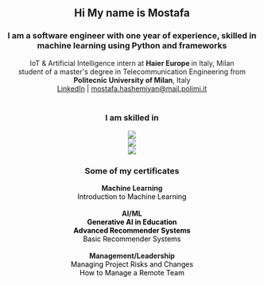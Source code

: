 <!-- Intro -->
<div align="center">
  <h2>Hi My name is <b>Mostafa</b></h2>
  <h3>I am a software engineer with one year of experience, skilled in machine learning using Python and frameworks</h3>
  <div>IoT & Artificial Intelligence  intern at <strong>Haier Europe </strong> in Italy, Milan</div>
  <div>student of a master's degree in Telecommunication Engineering from <strong>Politecnic University of Milan</strong>, Italy</div>
  <div>
    <a href="https://www.linkedin.com/in/mostafa-hashemiyan-6182a1182/">LinkedIn</a> | 
    <a href="mailto:mostafa.hashemiyan@mail.polimi.it">mostafa.hashemiyan@mail.polimi.it</a>
  </div>
</div>
<br>
<!-- Skill Icons -->
<!-- https://github.com/LelouchFR/skill-icons -->
<h3 align="center"> I am skilled in </h3>
<p align="center">
  <a href="https://go-skill-icons.vercel.app">  
    <img src="https://go-skill-icons.vercel.app/api/icons?i=linux,matplotlib,javascript,keras&theme=light" /><br>
    <img src="https://go-skill-icons.vercel.app/api/icons?i=tensorflow,pytorch,python&theme=light" /><br>
    <img src="https://go-skill-icons.vercel.app/api/icons?i=sklearn,pandas,numpy,scipy&theme=light" /><br>
<!--     <img src="https://go-skill-icons.vercel.app/api/icons?i=git,py,cpp,vmwareworkstation,docker,aws,jenkins,ansible,nix,linux,bash,cuda,huggingface,tensorflow,pytorch,sklearn,pandas,numpy,scipy,matplotlib&theme=light" /><br> -->
  </a>
</p>

<!-- Certificates -->
<h3 align="center"> Some of my certificates </h3>
<div align="center">
    <div><strong>Machine Learning</strong></div>
    <a href="https://www.coursera.org/account/accomplishments/verify/WH9L6FVYL9YR" style="color:black; text-decoration:none;">
      Introduction to Machine Learning</a><br>
    <br>
    <div><strong>AI/ML</strong></div>
    <a href="https://www.coursera.org/account/accomplishments/verify/C6545NE7WEV4" style="color:black; text-decoration:none; font-weight:bold;">Generative AI in Education</a><br>
    <a href="https://www.coursera.org/account/accomplishments/verify/N4CSXUZX9FCL" style="color:black; text-decoration:none; font-weight:bold;">Advanced Recommender Systems</a><br>
    <a href="https://www.coursera.org/account/accomplishments/verify/QBN6RELPA6GT" style="color:black; text-decoration:none;">Basic Recommender Systems</a><br>
    <br>  
    <div><strong>Management/Leadership</strong></div>
    <a href="https://www.coursera.org/account/accomplishments/verify/8AGGJ7PRCLN9?utm_source=link&utm_medium=certificate&utm_content=cert_image&utm_campaign=pdf_header_button&utm_product=course" style="color:black; text-decoration:none;">Managing Project Risks and Changes</a><br>
    <a href="https://www.coursera.org/account/accomplishments/verify/BG5QGURQK5SK" style="color:black; text-decoration:none;">How to Manage a Remote Team</a> <br>
</div>

